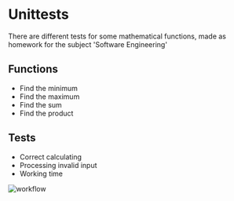 <h1>Unittests</h1>
<p>There are different tests for some mathematical functions, made as homework for the subject 'Software Engineering'</p>
<h2>Functions</h2>
  <ul>
    <li>Find the minimum</li>
    <li>Find the maximum</li>
    <li>Find the sum</li>
    <li>Find the product</li>
  </ul>
<h2>Tests</h2>
  <ul>
    <li>Correct calculating</li>
    <li>Processing invalid input</li>
    <li>Working time</li>
  </ul>

![workflow](https://github.com/Too-Many-Bytes/Unittests/blob/main/.github/workflows/script.yml/badge.svg)
